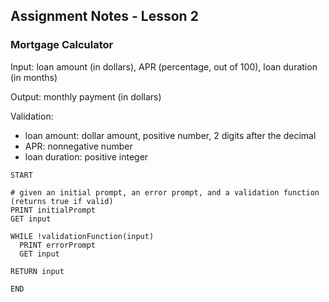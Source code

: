 ## Assignment Notes - Lesson 2 ##

### Mortgage Calculator ###

Input: loan amount (in dollars), APR (percentage, out of 100), loan duration (in months)

Output: monthly payment (in dollars)

Validation:

- loan amount: dollar amount, positive number, 2 digits after the decimal
- APR: nonnegative number
- loan duration: positive integer

```
START

# given an initial prompt, an error prompt, and a validation function (returns true if valid)
PRINT initialPrompt
GET input

WHILE !validationFunction(input)
  PRINT errorPrompt
  GET input

RETURN input

END
```